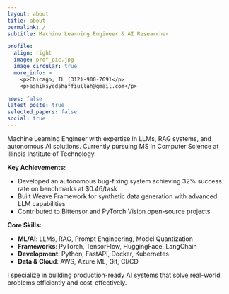 ```yaml
---
layout: about
title: about
permalink: /
subtitle: Machine Learning Engineer & AI Researcher

profile:
  align: right
  image: prof_pic.jpg
  image_circular: true
  more_info: >
    <p>Chicago, IL (312)-900-7691</p>
    <p>ashiksyedshaffiullah@gmail.com</p>

news: false
latest_posts: true
selected_papers: false
social: true
---
```


Machine Learning Engineer with expertise in LLMs, RAG systems, and autonomous AI solutions. Currently pursuing MS in Computer Science at Illinois Institute of Technology.

**Key Achievements:**
- Developed an autonomous bug-fixing system achieving 32% success rate on benchmarks at $0.46/task
- Built Weave Framework for synthetic data generation with advanced LLM capabilities
- Contributed to Bittensor and PyTorch Vision open-source projects

**Core Skills:**
- **ML/AI**: LLMs, RAG, Prompt Engineering, Model Quantization
- **Frameworks**: PyTorch, TensorFlow, HuggingFace, LangChain
- **Development**: Python, FastAPI, Docker, Kubernetes
- **Data & Cloud**: AWS, Azure ML, Git, CI/CD

I specialize in building production-ready AI systems that solve real-world problems efficiently and cost-effectively. 